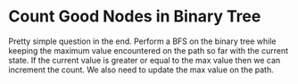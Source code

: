 # Count Good Nodes in Binary Tree

Pretty simple question in the end. Perform a BFS on the binary tree while keeping the maximum value encountered on the path so far with the current state. If the current value is greater or equal to the max value then we can increment the count. We also need to update the max value on the path.
